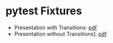 # pytest Fixtures

* Presentation with Transitions: [pdf](presentation.pdf)
* Presentation without Transitions]: [pdf](pres_short.pdf)

